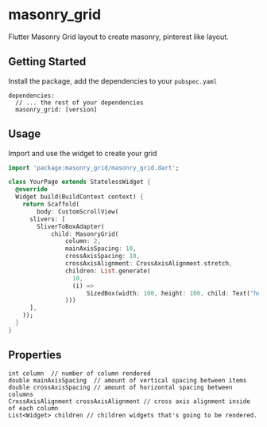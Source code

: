 # masonry_grid
Flutter Masonry Grid layout to create masonry, pinterest like layout.

## Getting Started
Install the package, add the dependencies to your `pubspec.yaml`
```
dependencies:
  // ... the rest of your dependencies
  masonry_grid: [version]
```

## Usage
Import and use the widget to create your grid
```dart
import 'package:masonry_grid/masonry_grid.dart';

class YourPage extends StatelessWidget {
  @override
  Widget build(BuildContext context) {
    return Scaffold(
        body: CustomScrollView(
      slivers: [
        SliverToBoxAdapter(
            child: MasonryGrid(
                column: 2,
                mainAxisSpacing: 10,
                crossAxisSpacing: 10,
                crossAxisAlignment: CrossAxisAlignment.stretch,
                children: List.generate(
                  10,
                  (i) =>
                      SizedBox(width: 100, height: 100, child: Text("hello")),
                )))
      ],
    ));
  }
}
```

## Properties
```
int column  // number of column rendered
double mainAxisSpacing  // amount of vertical spacing between items
double crossAxisSpacing // amount of horizontal spacing between columns
CrossAxisAlignment crossAxisAlignment // cross axis alignment inside of each column
List<Widget> children // children widgets that's going to be rendered.                                        
```
